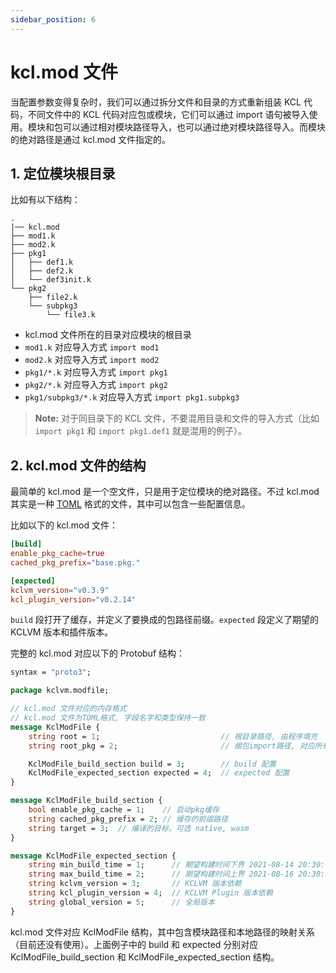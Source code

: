 ```yaml
---
sidebar_position: 6
---
```


# kcl.mod 文件

当配置参数变得复杂时，我们可以通过拆分文件和目录的方式重新组装 KCL 代码，不同文件中的 KCL 代码对应包或模块，它们可以通过 import 语句被导入使用。模块和包可以通过相对模块路径导入，也可以通过绝对模块路径导入。而模块的绝对路径是通过 kcl.mod 文件指定的。

## 1. 定位模块根目录

比如有以下结构：

```
.
|── kcl.mod
├── mod1.k
├── mod2.k
├── pkg1
│   ├── def1.k
│   ├── def2.k
│   └── def3init.k
└── pkg2
    ├── file2.k
    └── subpkg3
        └── file3.k
```

- kcl.mod 文件所在的目录对应模块的根目录
- `mod1.k` 对应导入方式 `import mod1`
- `mod2.k` 对应导入方式 `import mod2`
- `pkg1/*.k` 对应导入方式 `import pkg1`
- `pkg2/*.k` 对应导入方式 `import pkg2`
- `pkg1/subpkg3/*.k` 对应导入方式 `import pkg1.subpkg3`

> **Note:** 对于同目录下的 KCL 文件，不要混用目录和文件的导入方式（比如 `import pkg1` 和 `import pkg1.def1` 就是混用的例子）。

## 2. kcl.mod 文件的结构

最简单的 kcl.mod 是一个空文件，只是用于定位模块的绝对路径。不过 kcl.mod 其实是一种 [TOML](https://github.com/toml-lang/toml) 格式的文件，其中可以包含一些配置信息。

比如以下的 kcl.mod 文件：

```toml
[build]
enable_pkg_cache=true
cached_pkg_prefix="base.pkg."

[expected]
kclvm_version="v0.3.9"
kcl_plugin_version="v0.2.14"
```

`build` 段打开了缓存，并定义了要换成的包路径前缀。`expected` 段定义了期望的 KCLVM 版本和插件版本。

完整的 kcl.mod 对应以下的 Protobuf 结构：

```protobuf
syntax = "proto3";

package kclvm.modfile;

// kcl.mod 文件对应的内存格式
// kcl.mod 文件为TOML格式, 字段名字和类型保持一致
message KclModFile {
    string root = 1;                           // 根目录路径, 由程序填充
    string root_pkg = 2;                       // 根包import路径, 对应所有子包的前缀, 可以忽略

    KclModFile_build_section build = 3;        // build 配置
    KclModFile_expected_section expected = 4;  // expected 配置
}

message KclModFile_build_section {
    bool enable_pkg_cache = 1;    // 启动pkg缓存
    string cached_pkg_prefix = 2; // 缓存的前缀路径
    string target = 3;  // 编译的目标，可选 native, wasm
}

message KclModFile_expected_section {
    string min_build_time = 1;      // 期望构建时间下界 2021-08-14 20:30:08
    string max_build_time = 2;      // 期望构建时间上界 2021-08-16 20:30:08
    string kclvm_version = 3;       // KCLVM 版本依赖
    string kcl_plugin_version = 4;  // KCLVM Plugin 版本依赖
    string global_version = 5;      // 全局版本
}
```

kcl.mod 文件对应 KclModFile 结构，其中包含模块路径和本地路径的映射关系（目前还没有使用）。上面例子中的 build 和 expected 分别对应 KclModFile_build_section 和 KclModFile_expected_section 结构。

